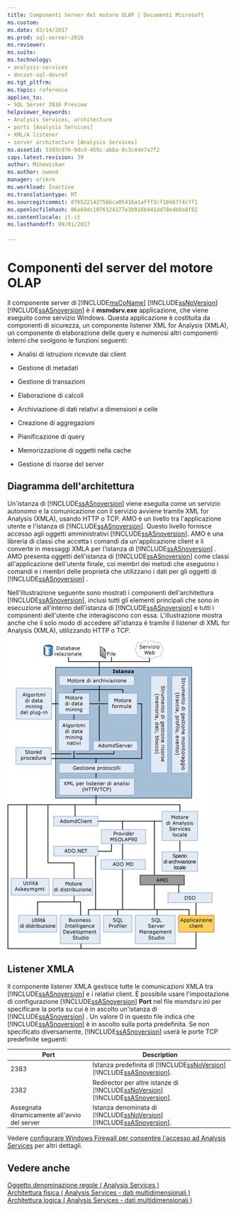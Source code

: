 ```yaml
---
title: Componenti Server del motore OLAP | Documenti Microsoft
ms.custom: 
ms.date: 03/14/2017
ms.prod: sql-server-2016
ms.reviewer: 
ms.suite: 
ms.technology:
- analysis-services
- docset-sql-devref
ms.tgt_pltfrm: 
ms.topic: reference
applies_to:
- SQL Server 2016 Preview
helpviewer_keywords:
- Analysis Services, architecture
- ports [Analysis Services]
- XML/A listener
- server architecture [Analysis Services]
ms.assetid: 5193c976-9dcd-459c-abba-8c3c44e7a7f2
caps.latest.revision: 39
author: Minewiskan
ms.author: owend
manager: erikre
ms.workload: Inactive
ms.translationtype: MT
ms.sourcegitcommit: 876522142756bca05416a1afff3cf10467f4c7f1
ms.openlocfilehash: 86a69dc1076124377e3b916b441dd78edb9a8f82
ms.contentlocale: it-it
ms.lasthandoff: 09/01/2017

---
```

# <a name="olap-engine-server-components"></a>Componenti del server del motore OLAP
  Il componente server di [!INCLUDE[msCoName](../../../includes/msconame-md.md)] [!INCLUDE[ssNoVersion](../../../includes/ssnoversion-md.md)] [!INCLUDE[ssASnoversion](../../../includes/ssasnoversion-md.md)] è il **msmdsrv.exe** applicazione, che viene eseguito come servizio Windows. Questa applicazione è costituita da componenti di sicurezza, un componente listener XML for Analysis (XMLA), un componente di elaborazione delle query e numerosi altri componenti interni che svolgono le funzioni seguenti:  
  
-   Analisi di istruzioni ricevute dai client  
  
-   Gestione di metadati  
  
-   Gestione di transazioni  
  
-   Elaborazione di calcoli  
  
-   Archiviazione di dati relativi a dimensioni e celle  
  
-   Creazione di aggregazioni  
  
-   Pianificazione di query  
  
-   Memorizzazione di oggetti nella cache  
  
-   Gestione di risorse del server  
  
## <a name="architectural-diagram"></a>Diagramma dell'architettura  
 Un'istanza di [!INCLUDE[ssASnoversion](../../../includes/ssasnoversion-md.md)] viene eseguita come un servizio autonomo e la comunicazione con il servizio avviene tramite XML for Analysis (XMLA), usando HTTP o TCP. AMO è un livello tra l'applicazione utente e l'istanza di [!INCLUDE[ssASnoversion](../../../includes/ssasnoversion-md.md)]. Questo livello fornisce accesso agli oggetti amministrativi [!INCLUDE[ssASnoversion](../../../includes/ssasnoversion-md.md)]. AMO è una libreria di classi che accetta i comandi da un'applicazione client e li converte in messaggi XMLA per l'istanza di [!INCLUDE[ssASnoversion](../../../includes/ssasnoversion-md.md)] . AMO presenta oggetti dell'istanza di [!INCLUDE[ssASnoversion](../../../includes/ssasnoversion-md.md)] come classi all'applicazione dell'utente finale, coi membri dei metodi che eseguono i comandi e i membri delle proprietà che utilizzano i dati per gli oggetti di [!INCLUDE[ssASnoversion](../../../includes/ssasnoversion-md.md)] .  
  
 Nell'illustrazione seguente sono mostrati i componenti dell'architettura [!INCLUDE[ssASnoversion](../../../includes/ssasnoversion-md.md)], inclusi tutti gli elementi principali che sono in esecuzione all'interno dell'istanza di [!INCLUDE[ssASnoversion](../../../includes/ssasnoversion-md.md)] e tutti i componenti dell'utente che interagiscono con essa. L'illustrazione mostra anche che il solo modo di accedere all'istanza è tramite il listener di XML for Analysis (XMLA), utilizzando HTTP o TCP.  
  
 ![Diagramma dell'architettura di sistema di Analysis Services](../../../analysis-services/data-mining/media/analysisservicessystemarchitecture.gif "diagramma dell'architettura di sistema di Analysis Services")  
  
## <a name="xmla-listener"></a>Listener XMLA  
 Il componente listener XMLA gestisce tutte le comunicazioni XMLA tra [!INCLUDE[ssASnoversion](../../../includes/ssasnoversion-md.md)] e i relativi client. È possibile usare l'impostazione di configurazione [!INCLUDE[ssASnoversion](../../../includes/ssasnoversion-md.md)] **Port** nel file msmdsrv.ini per specificare la porta su cui è in ascolto un'istanza di [!INCLUDE[ssASnoversion](../../../includes/ssasnoversion-md.md)] . Un valore 0 in questo file indica che [!INCLUDE[ssASnoversion](../../../includes/ssasnoversion-md.md)] è in ascolto sulla porta predefinita. Se non specificato diversamente, [!INCLUDE[ssASnoversion](../../../includes/ssasnoversion-md.md)] userà le porte TCP predefinite seguenti:  
  
|Port|Description|  
|----------|-----------------|  
|2383|Istanza predefinita di [!INCLUDE[ssNoVersion](../../../includes/ssnoversion-md.md)] [!INCLUDE[ssASnoversion](../../../includes/ssasnoversion-md.md)].|  
|2382|Redirector per altre istanze di [!INCLUDE[ssNoVersion](../../../includes/ssnoversion-md.md)] [!INCLUDE[ssASnoversion](../../../includes/ssasnoversion-md.md)].|  
|Assegnata dinamicamente all'avvio del server|Istanza denominata di [!INCLUDE[ssNoVersion](../../../includes/ssnoversion-md.md)] [!INCLUDE[ssASnoversion](../../../includes/ssasnoversion-md.md)].|  
  
 Vedere [configurare Windows Firewall per consentire l'accesso ad Analysis Services](../../../analysis-services/instances/configure-the-windows-firewall-to-allow-analysis-services-access.md) per altri dettagli.  
  
## <a name="see-also"></a>Vedere anche  
 [Oggetto denominazione regole &#40; Analysis Services &#41;](../../../analysis-services/multidimensional-models/olap-physical/object-naming-rules-analysis-services.md)   
 [Architettura fisica &#40; Analysis Services - dati multidimensionali &#41;](../../../analysis-services/multidimensional-models/olap-physical/understanding-microsoft-olap-physical-architecture.md)   
 [Architettura logica &#40; Analysis Services - dati multidimensionali &#41;](../../../analysis-services/multidimensional-models/olap-logical/understanding-microsoft-olap-logical-architecture.md)  
  
  

